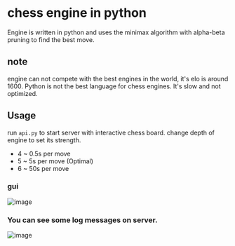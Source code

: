 # chess engine in python 
Engine is written in python and uses the minimax algorithm with alpha-beta pruning to find the best move.
## note
engine can not compete with the best engines in the world, it's elo is around 1600. Python is not the best language for chess engines. It's slow and not optimized. 


## Usage
run `api.py` to start server with interactive chess board.
change depth of engine to set its strength.
- 4 ~ 0.5s per move
- 5 ~ 5s per move (Optimal)
- 6 ~ 50s per move 
### gui
![image](https://user-images.githubusercontent.com/77834536/202874301-d21d9331-3fac-4675-acc6-1096ab0895cf.png)

### You can see some log messages on server.
![image](https://user-images.githubusercontent.com/77834536/202874276-3e104bb3-72bc-4a22-8562-6adf72fc0a10.png)
